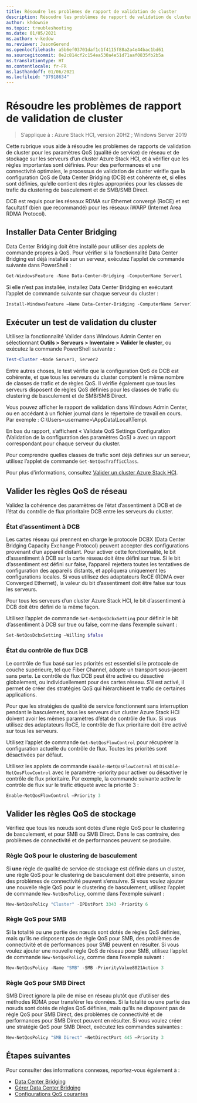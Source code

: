 ```yaml
---
title: Résoudre les problèmes de rapport de validation de cluster
description: Résoudre les problèmes de rapport de validation de cluster et valider la configuration des paramètres QoS pour les clusters HCI Azure Stack
author: khdownie
ms.topic: troubleshooting
ms.date: 01/05/2021
ms.author: v-kedow
ms.reviewer: JasonGerend
ms.openlocfilehash: a5b6ef03701daf1c1f4115f88a2a4e44bac1bd61
ms.sourcegitcommit: 0e2c814cf2c154ea530a4e51d71aaf0835fb2b5a
ms.translationtype: HT
ms.contentlocale: fr-FR
ms.lasthandoff: 01/06/2021
ms.locfileid: "97918634"
---
```

# <a name="troubleshoot-cluster-validation-reporting"></a>Résoudre les problèmes de rapport de validation de cluster

> S’applique à : Azure Stack HCI, version 20H2 ; Windows Server 2019

Cette rubrique vous aide à résoudre les problèmes de rapports de validation de cluster pour les paramètres QoS (qualité de service) de réseau et de stockage sur les serveurs d’un cluster Azure Stack HCI, et à vérifier que les règles importantes sont définies. Pour des performances et une connectivité optimales, le processus de validation de cluster vérifie que la configuration QoS de Data Center Bridging (DCB) est cohérente et, si elles sont définies, qu’elle contient des règles appropriées pour les classes de trafic du clustering de basculement et de SMB/SMB Direct.

DCB est requis pour les réseaux RDMA sur Ethernet convergé (RoCE) et est facultatif (bien que recommandé) pour les réseaux iWARP (Internet Area RDMA Protocol).

## <a name="install-data-center-bridging"></a>Installer Data Center Bridging

Data Center Bridging doit être installé pour utiliser des applets de commande propres à QoS. Pour vérifier si la fonctionnalité Data Center Bridging est déjà installée sur un serveur, exécutez l’applet de commande suivante dans PowerShell :

```PowerShell
Get-WindowsFeature -Name Data-Center-Bridging -ComputerName Server1
```

Si elle n’est pas installée, installez Data Center Bridging en exécutant l’applet de commande suivante sur chaque serveur du cluster :

```PowerShell
Install-WindowsFeature –Name Data-Center-Bridging -ComputerName Server1
```

## <a name="run-a-cluster-validation-test"></a>Exécuter un test de validation du cluster

Utilisez la fonctionnalité Valider dans Windows Admin Center en sélectionnant **Outils > Serveurs > Inventaire > Valider le cluster**, ou exécutez la commande PowerShell suivante :

```PowerShell
Test-Cluster –Node Server1, Server2
```

Entre autres choses, le test vérifie que la configuration QoS de DCB est cohérente, et que tous les serveurs du cluster comptent le même nombre de classes de trafic et de règles QoS. Il vérifie également que tous les serveurs disposent de règles QoS définies pour les classes de trafic du clustering de basculement et de SMB/SMB Direct.

Vous pouvez afficher le rapport de validation dans Windows Admin Center, ou en accédant à un fichier journal dans le répertoire de travail en cours. Par exemple : C:\Users\<username>\AppData\Local\Temp\

En bas du rapport, s’affichent « Validate QoS Settings Configuration (Validation de la configuration des paramètres QoS) » avec un rapport correspondant pour chaque serveur du cluster.

Pour comprendre quelles classes de trafic sont déjà définies sur un serveur, utilisez l’applet de commande `Get-NetQosTrafficClass`.

Pour plus d’informations, consultez [Valider un cluster Azure Stack HCI](../deploy/validate.md).

## <a name="validate-networking-qos-rules"></a>Valider les règles QoS de réseau

Validez la cohérence des paramètres de l’état d’assentiment à DCB et de l’état du contrôle de flux prioritaire DCB entre les serveurs du cluster.

### <a name="dcb-willing-status"></a>État d’assentiment à DCB

Les cartes réseau qui prennent en charge le protocole DCBX (Data Center Bridging Capacity Exchange Protocol) peuvent accepter des configurations provenant d’un appareil distant. Pour activer cette fonctionnalité, le bit d’assentiment à DCB sur la carte réseau doit être défini sur true. Si le bit d’assentiment est défini sur false, l’appareil rejettera toutes les tentatives de configuration des appareils distants, et appliquera uniquement les configurations locales. Si vous utilisez des adaptateurs RoCE (RDMA over Converged Ethernet), la valeur du bit d’assentiment doit être false sur tous les serveurs.

Pour tous les serveurs d’un cluster Azure Stack HCI, le bit d’assentiment à DCB doit être défini de la même façon.

Utilisez l’applet de commande `Set-NetQosDcbxSetting` pour définir le bit d’assentiment à DCB sur true ou false, comme dans l’exemple suivant :

```PowerShell
Set-NetQosDcbxSetting –Willing $false
```

### <a name="dcb-flow-control-status"></a>État du contrôle de flux DCB

Le contrôle de flux basé sur les priorités est essentiel si le protocole de couche supérieure, tel que Fiber Channel, adopte un transport sous-jacent sans perte. Le contrôle de flux DCB peut être activé ou désactivé globalement, ou individuellement pour des cartes réseau. S’il est activé, il permet de créer des stratégies QoS qui hiérarchisent le trafic de certaines applications.

Pour que les stratégies de qualité de service fonctionnent sans interruption pendant le basculement, tous les serveurs d’un cluster Azure Stack HCI doivent avoir les mêmes paramètres d’état de contrôle de flux. Si vous utilisez des adaptateurs RoCE, le contrôle de flux prioritaire doit être activé sur tous les serveurs.

Utilisez l’applet de commande `Get-NetQosFlowControl` pour récupérer la configuration actuelle du contrôle de flux. Toutes les priorités sont désactivées par défaut.

Utilisez les applets de commande `Enable-NetQosFlowControl` et `Disable-NetQosFlowControl` avec le paramètre -priority pour activer ou désactiver le contrôle de flux prioritaire. Par exemple, la commande suivante active le contrôle de flux sur le trafic étiqueté avec la priorité 3 :

```PowerShell
Enable-NetQosFlowControl –Priority 3
```

## <a name="validate-storage-qos-rules"></a>Valider les règles QoS de stockage

Vérifiez que tous les nœuds sont dotés d’une règle QoS pour le clustering de basculement, et pour SMB ou SMB Direct. Dans le cas contraire, des problèmes de connectivité et de performances peuvent se produire.

### <a name="qos-rule-for-failover-clustering"></a>Règle QoS pour le clustering de basculement

Si **une** règle de qualité de service de stockage est définie dans un cluster, une règle QoS pour le clustering de basculement doit être présente, sinon des problèmes de connectivité peuvent s’ensuivre. Si vous voulez ajouter une nouvelle règle QoS pour le clustering de basculement, utilisez l’applet de commande `New-NetQosPolicy`, comme dans l’exemple suivant :

```PowerShell
New-NetQosPolicy "Cluster" -IPDstPort 3343 -Priority 6
```

### <a name="qos-rule-for-smb"></a>Règle QoS pour SMB

Si la totalité ou une partie des nœuds sont dotés de règles QoS définies, mais qu’ils ne disposent pas de règle QoS pour SMB, des problèmes de connectivité et de performances pour SMB peuvent en résulter. Si vous voulez ajouter une nouvelle règle QoS de réseau pour SMB, utilisez l’applet de commande `New-NetQosPolicy`, comme dans l’exemple suivant :

```PowerShell
New-NetQosPolicy -Name "SMB" -SMB -PriorityValue8021Action 3
```

### <a name="qos-rule-for-smb-direct"></a>Règle QoS pour SMB Direct

SMB Direct ignore la pile de mise en réseau plutôt que d’utiliser des méthodes RDMA pour transférer les données. Si la totalité ou une partie des nœuds sont dotés de règles QoS définies, mais qu’ils ne disposent pas de règle QoS pour SMB Direct, des problèmes de connectivité et de performances pour SMB Direct peuvent en résulter. Si vous voulez créer une stratégie QoS pour SMB Direct, exécutez les commandes suivantes :

```PowerShell
New-NetQosPolicy "SMB Direct" –NetDirectPort 445 –Priority 3
```

## <a name="next-steps"></a>Étapes suivantes

Pour consulter des informations connexes, reportez-vous également à :

- [Data Center Bridging](/windows-server/networking/technologies/dcb/dcb-top)
- [Gérer Data Center Bridging](/windows-server/networking/technologies/dcb/dcb-manage)
- [Configurations QoS courantes](/previous-versions/windows/it-pro/windows-server-2012-r2-and-2012/jj735302(v=ws.11))